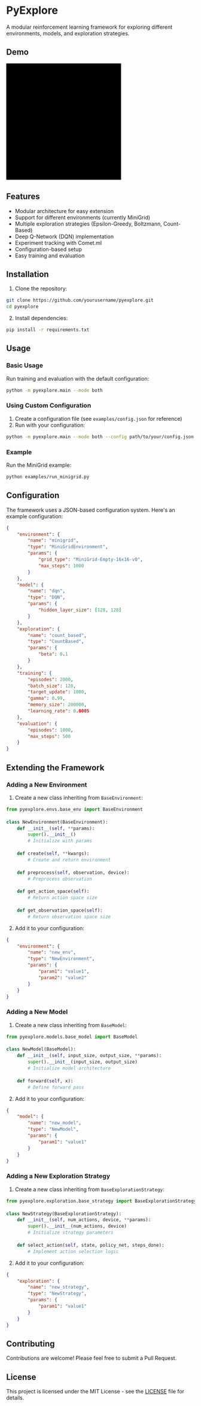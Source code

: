 # PyExplore

A modular reinforcement learning framework for exploring different environments, models, and exploration strategies.

## Demo
![image](dqn.gif)

## Features

- Modular architecture for easy extension
- Support for different environments (currently MiniGrid)
- Multiple exploration strategies (Epsilon-Greedy, Boltzmann, Count-Based)
- Deep Q-Network (DQN) implementation
- Experiment tracking with Comet.ml
- Configuration-based setup
- Easy training and evaluation

## Installation

1. Clone the repository:
```bash
git clone https://github.com/yourusername/pyexplore.git
cd pyexplore
```

2. Install dependencies:
```bash
pip install -r requirements.txt
```

## Usage

### Basic Usage

Run training and evaluation with the default configuration:

```bash
python -m pyexplore.main --mode both
```

### Using Custom Configuration

1. Create a configuration file (see `examples/config.json` for reference)
2. Run with your configuration:

```bash
python -m pyexplore.main --mode both --config path/to/your/config.json
```

### Example

Run the MiniGrid example:

```bash
python examples/run_minigrid.py
```

## Configuration

The framework uses a JSON-based configuration system. Here's an example configuration:

```json
{
    "environment": {
        "name": "minigrid",
        "type": "MiniGridEnvironment",
        "params": {
            "grid_type": "MiniGrid-Empty-16x16-v0",
            "max_steps": 1000
        }
    },
    "model": {
        "name": "dqn",
        "type": "DQN",
        "params": {
            "hidden_layer_size": [128, 128]
        }
    },
    "exploration": {
        "name": "count_based",
        "type": "CountBased",
        "params": {
            "beta": 0.1
        }
    },
    "training": {
        "episodes": 2000,
        "batch_size": 128,
        "target_update": 1000,
        "gamma": 0.99,
        "memory_size": 200000,
        "learning_rate": 0.0005
    },
    "evaluation": {
        "episodes": 1000,
        "max_steps": 500
    }
}
```

## Extending the Framework

### Adding a New Environment

1. Create a new class inheriting from `BaseEnvironment`:
```python
from pyexplore.envs.base_env import BaseEnvironment

class NewEnvironment(BaseEnvironment):
    def __init__(self, **params):
        super().__init__()
        # Initialize with params
        
    def create(self, **kwargs):
        # Create and return environment
        
    def preprocess(self, observation, device):
        # Preprocess observation
        
    def get_action_space(self):
        # Return action space size
        
    def get_observation_space(self):
        # Return observation space size
```

2. Add it to your configuration:
```json
{
    "environment": {
        "name": "new_env",
        "type": "NewEnvironment",
        "params": {
            "param1": "value1",
            "param2": "value2"
        }
    }
}
```

### Adding a New Model

1. Create a new class inheriting from `BaseModel`:
```python
from pyexplore.models.base_model import BaseModel

class NewModel(BaseModel):
    def __init__(self, input_size, output_size, **params):
        super().__init__(input_size, output_size)
        # Initialize model architecture
        
    def forward(self, x):
        # Define forward pass
```

2. Add it to your configuration:
```json
{
    "model": {
        "name": "new_model",
        "type": "NewModel",
        "params": {
            "param1": "value1"
        }
    }
}
```

### Adding a New Exploration Strategy

1. Create a new class inheriting from `BaseExplorationStrategy`:
```python
from pyexplore.exploration.base_strategy import BaseExplorationStrategy

class NewStrategy(BaseExplorationStrategy):
    def __init__(self, num_actions, device, **params):
        super().__init__(num_actions, device)
        # Initialize strategy parameters
        
    def select_action(self, state, policy_net, steps_done):
        # Implement action selection logic
```

2. Add it to your configuration:
```json
{
    "exploration": {
        "name": "new_strategy",
        "type": "NewStrategy",
        "params": {
            "param1": "value1"
        }
    }
}
```

## Contributing

Contributions are welcome! Please feel free to submit a Pull Request.

## License

This project is licensed under the MIT License - see the [LICENSE](LICENSE) file for details.


